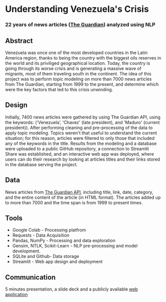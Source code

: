 # Understanding Venezuela's Crisis 
### 22 years of news articles ([The Guardian](https://www.theguardian.com/us)) analyzed using NLP

## Abstract

Venezuela was once one of the most developed countries in the Latin America region, thanks to being the country with the biggest oils reserves in the world
and its priviliged geographical location. Today, the country is going through its worse crisis and is generating a massive wave of migrants, most of them traveling
south in the continent. The idea of this project was to perform topic modeling on more than 7000 news articles from The Guardian, starting from 1999 to the present, and determine which were the key factors that led to this crisis unwinding. 


## Design

Initially, 7400 news articles were gathered by using The Guardian API, using the keywords: ('Venezuela’, 'Chavez' (late president), and 'Maduro' (current president)). After performing cleaning and pre-processing of the data to apply topic modeling. Topics weren't that useful to understand the current situation; for this reason, articles were filtered to only those that included any of the keywords in the title. Results from the modeling and a database were uploaded to a public GitHub repository, a connection to Streamlit Share was established, and an interactive web app was deployed, where users can do their research by looking at articles titles and their links stored in the database serving the project. 


## Data

News articles from [The Guardian API](https://open-platform.theguardian.com/documentation/search), including title, link, date, category, and the entire content of the article (in HTML format). The articles added up to more than 7000 and the time span is from 1999 to present times. 

## Tools 

* Google Colab - Processing platfrom
* Requests - Data Acquisition
* Pandas, NumPy - Processing and data exploration
* Gensim, NTLK, Scikit-Learn - NLP pre-processing and model development. 
* SQLite and Github- Data storage
* Streamlit - Web app design and deployment

## Communication 

5 minutes presentation, a slide deck and a publicly available [web application](https://share.streamlit.io/robertue1/news_topic_modeling_using_nlp/main/app.py)


